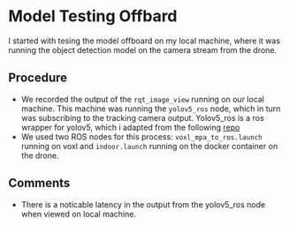 # Model Testing Offbard

I started with tesing the model offboard on my local machine, where it was running the object detection model on the camera stream from the drone.

## Procedure

- We recorded the output of the `rqt_image_view` running on our local machine. This machine was running the `yolov5_ros` node, which in turn was subscribing to the tracking camera output. Yolov5_ros is a ros wrapper for yolov5, which i adapted from the following [repo](https://github.com/mats-robotics/yolov5_ros)
- We used two ROS nodes for this process: `voxl_mpa_to_ros.launch` running on voxl and `indoor.launch` running on the docker container on the drone.

## Comments

- There is a noticable latency in the output from the yolov5_ros node when viewed on local machine. 
